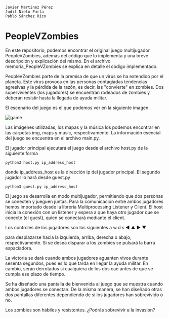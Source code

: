     Javier Martinez Pérez
    Judit Nieto Parla
    Pablo Sánchez Rico

# PeopleVZombies
En este repositorio, podemos encontrar el original juego multijugador PeopleVZombies, además del código que lo implementa y una breve descripción y explicación del mismo. En el archivo memoria_PeopleVZombies se explica en detalle el código implementado.

PeopleVZombies parte de la premisa de que un virus se ha extendido por el planeta. Este virus provoca en las personas contagiadas tendencias agresivas y la pérdida de la razón, es decir, las "convierte" en zombies. Dos supervivientes (los jugadores) se encuentran rodeados de zombies y deberán resistir hasta la llegada de ayuda militar.

El escenario del juego es el que podemos ver en la siguiente imagen

![game](https://github.com/pabsan16/PeopleVZombies/assets/124245920/54a1e191-d9dc-4501-bc42-2d169a26bfad)

Las imágenes utilizadas, los mapas y la música los podemos encontrar en las carpetas img, maps y music, respectivamente. La información esencial del juego se encuentra en el archivo main.py.

El jugador principal ejecutará el juego desde el archivo host.py de la siguiente forma
    
    python3 host.py ip_address_host

donde ip_address_host es la dirección ip del jugador principal. El segundo jugador lo hará desde guest.py

    python3 guest.py ip_address_host  

El juego se desarrolla en modo multijugador, permitiendo que dos personas se conecten y jueguen juntas. Para la comunicación entre ambos jugadores hemos importado desde la librería Multiprocessing Listener y Client. El host inicia la conexión con un listener y espera a que haya otro jugador que se conecte (el guest), quien se conectará mediante el client.

Los controles de los jugadores son los siguientes
    a w d s
    ◀ ▲ ▶ ▼
    
para desplazarse hacia la izquierda, arriba, derecha o abajo, respectivamente. Si se desea disparar a los zombies se pulsará la barra espaciadora.

La victoria se dará cuando ambos jugadores aguanten vivos durante sesenta segundos, pues es lo que tarda en llegar la ayuda militar. En cambio, serán derrotados si cualquiera de los dos cae antes de que se cumpla ese plazo de tiempo.

Se ha diseñado una pantalla de bienvenida al juego que se muestra cuando ambos jugadores se conectan. De la misma manera, se han diseñado otras dos pantallas diferentes dependiendo de si los jugadores han sobrevivido o no.

Los zombies son hábiles y resistentes. ¿Podrás sobrevivir a la invasión?
